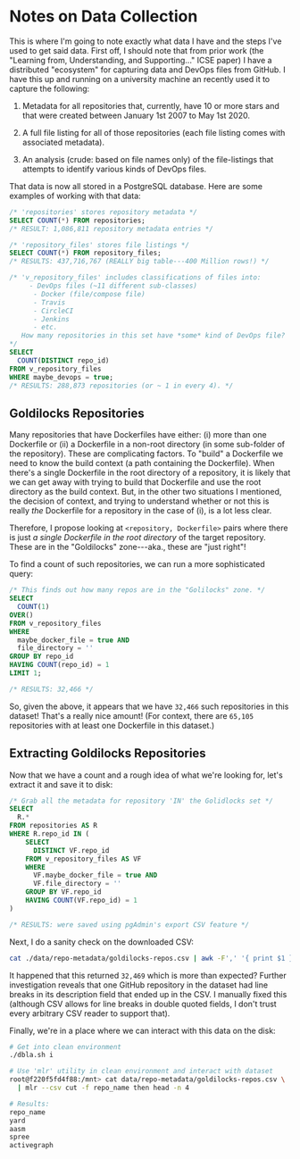 # Notes on Data Collection

This is where I'm going to note exactly what data I have and the steps I've used to get said data. First off, I should note that from prior work (the "Learning from, Understanding, and Supporting..." ICSE paper) I have a distributed "ecosystem" for capturing data and DevOps files from GitHub. I have this up and running on a university machine an recently used it to capture the following:

1. Metadata for all repositories that, currently, have 10 or more stars and that were created between January 1st 2007 to May 1st 2020.

2. A full file listing for all of those repositories (each file listing comes with associated metadata).

3. An analysis (crude: based on file names only) of the file-listings that attempts to identify various kinds of DevOps files.

That data is now all stored in a PostgreSQL database. Here are some examples of working with that data:

```sql
/* 'repositories' stores repository metadata */
SELECT COUNT(*) FROM repositories;
/* RESULT: 1,086,811 repository metadata entries */

/* 'repository_files' stores file listings */
SELECT COUNT(*) FROM repository_files;
/* RESULTS: 437,716,767 (REALLY big table---400 Million rows!) */

/* 'v_repository_files' includes classifications of files into:
     - DevOps files (~11 different sub-classes)
      - Docker (file/compose file)
      - Travis 
      - CircleCI
      - Jenkins
      - etc. 
   How many repositories in this set have *some* kind of DevOps file?
*/
SELECT 
  COUNT(DISTINCT repo_id)
FROM v_repository_files
WHERE maybe_devops = true;
/* RESULTS: 288,873 repositories (or ~ 1 in every 4). */
```

## Goldilocks Repositories

Many repositories that have Dockerfiles have either: (i) more than one Dockerfile or (ii) a Dockerfile in a non-root directory (in some sub-folder of the repository). These are complicating factors. To "build" a Dockerfile we need to know the build context (a path containing the Dockerfile). When there's a single Dockerfile in the root directory of a repository, it is likely that we can get away with trying to build that Dockerfile and use the root directory as the build context. But, in the other two situations I mentioned, the decision of context, and trying to understand whether or not this is really _the_ Dockerfile for a repository in the case of (i), is a lot less clear.

Therefore, I propose looking at `<repository, Dockerfile>` pairs where there is just _a single Dockerfile in the root directory_ of the target repository. These are in the "Goldilocks" zone---aka., these are "just right"!

To find a count of such repositories, we can run a more sophisticated query:

```sql
/* This finds out how many repos are in the "Golilocks" zone. */
SELECT 
  COUNT(1) 
OVER()
FROM v_repository_files
WHERE 
  maybe_docker_file = true AND
  file_directory = ''
GROUP BY repo_id
HAVING COUNT(repo_id) = 1
LIMIT 1;

/* RESULTS: 32,466 */
```

So, given the above, it appears that we have `32,466` such repositories in this dataset! That's a really nice amount! (For context, there are `65,105` repositories with at least one Dockerfile in this dataset.)

## Extracting Goldilocks Repositories

Now that we have a count and a rough idea of what we're looking for, let's extract it and save it to disk:

```sql
/* Grab all the metadata for repository 'IN' the Golidlocks set */
SELECT
  R.*
FROM repositories AS R
WHERE R.repo_id IN (
	SELECT 
	  DISTINCT VF.repo_id
	FROM v_repository_files AS VF
	WHERE 
	  VF.maybe_docker_file = true AND
	  VF.file_directory = ''
	GROUP BY VF.repo_id
	HAVING COUNT(VF.repo_id) = 1
)

/* RESULTS: were saved using pgAdmin's export CSV feature */
```

Next, I do a sanity check on the downloaded CSV:

```bash
cat ./data/repo-metadata/goldilocks-repos.csv | awk -F',' '{ print $1 }' | head -n-1  | wc -l
```

It happened that this returned `32,469` which is more than expected? Further investigation reveals that one GitHub repository in the dataset had line breaks in its description field that ended up in the CSV. I manually fixed this (although CSV allows for line breaks in double quoted fields, I don't trust every arbitrary CSV reader to support that).

Finally, we're in a place where we can interact with this data on the disk:

```bash
# Get into clean environment
./dbla.sh i

# Use 'mlr' utility in clean environment and interact with dataset
root@f220f5fd4f88:/mnt> cat data/repo-metadata/goldilocks-repos.csv \
  | mlr --csv cut -f repo_name then head -n 4

# Results:
repo_name
yard
aasm
spree
activegraph
```
